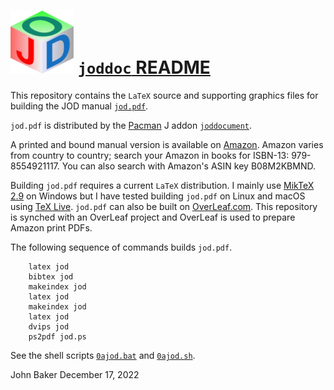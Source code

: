 ![](/jodgraphics/jodtinycube2.png) [`joddoc` README](http://bakerjd99.wordpress.com/the-jod-page/)
===============================================================================================

This repository contains the `LaTeX` source and supporting
graphics files for building the JOD manual [`jod.pdf`](https://bakerjd99.files.wordpress.com/2020/03/jod.pdf).

`jod.pdf` is distributed by the [Pacman](https://code.jsoftware.com/wiki/Pacman) J addon 
[`joddocument`](http://www.jsoftware.com/jwiki/Addons/general/joddocument).

A printed and bound manual version is available on
[Amazon](https://amazon.com). Amazon varies from country to
country; search your Amazon in books for ISBN-13: 979-8554921117.
You can also search with Amazon's ASIN key B08M2KBMND.

Building `jod.pdf` requires a current `LaTeX` distribution.
I mainly use [MikTeX 2.9](http://www.miktex.org/) on Windows but I have tested
building `jod.pdf` on Linux and macOS using [TeX Live](http://www.tug.org/texlive/).
`jod.pdf` can also be built on [OverLeaf.com](https://OverLeaf.com). This
repository is synched with an OverLeaf project and OverLeaf is used
to prepare Amazon print PDFs.

The following sequence of commands builds `jod.pdf`.

        latex jod
        bibtex jod
        makeindex jod
        latex jod
        makeindex jod
        latex jod
        dvips jod
        ps2pdf jod.ps

See the shell scripts [`0ajod.bat`](https://github.com/bakerjd99/joddoc/blob/master/0ajod.bat) and
[`0ajod.sh`](https://github.com/bakerjd99/joddoc/blob/master/0ajod.sh).

John Baker
December 17, 2022
